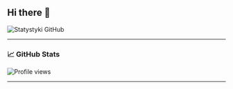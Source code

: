 ## Hi there 👋

![Statystyki GitHub](https://github-readme-stats.vercel.app/api?username=wojciechwelfle&show_icons=true&theme=dark)

---

### 📈 GitHub Stats
![Profile views](https://komarev.com/ghpvc/?username=wojciechwelfle&color=green)

---
